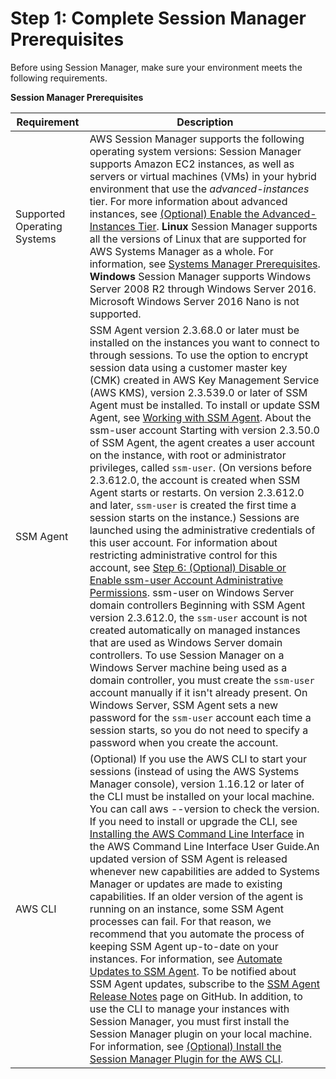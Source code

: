 # Step 1: Complete Session Manager Prerequisites<a name="session-manager-prerequisites"></a>

Before using Session Manager, make sure your environment meets the following requirements\.


**Session Manager Prerequisites**  

| Requirement | Description | 
| --- | --- | 
|  Supported Operating Systems  |  AWS Session Manager supports the following operating system versions:  Session Manager supports Amazon EC2 instances, as well as servers or virtual machines \(VMs\) in your hybrid environment that use the *advanced\-instances* tier\. For more information about advanced instances, see [\(Optional\) Enable the Advanced\-Instances Tier](systems-manager-managedinstances-advanced.md)\.  **Linux** Session Manager supports all the versions of Linux that are supported for AWS Systems Manager as a whole\. For information, see [Systems Manager Prerequisites](systems-manager-prereqs.md)\. **Windows** Session Manager supports Windows Server 2008 R2 through Windows Server 2016\.  Microsoft Windows Server 2016 Nano is not supported\.   | 
|  SSM Agent  |  SSM Agent version 2\.3\.68\.0 or later must be installed on the instances you want to connect to through sessions\. To use the option to encrypt session data using a customer master key \(CMK\) created in AWS Key Management Service \(AWS KMS\), version 2\.3\.539\.0 or later of SSM Agent must be installed\.  To install or update SSM Agent, see [Working with SSM Agent](ssm-agent.md)\.  About the ssm\-user account Starting with version 2\.3\.50\.0 of SSM Agent, the agent creates a user account on the instance, with root or administrator privileges, called `ssm-user`\. \(On versions before 2\.3\.612\.0, the account is created when SSM Agent starts or restarts\. On version 2\.3\.612\.0 and later, `ssm-user` is created the first time a session starts on the instance\.\) Sessions are launched using the administrative credentials of this user account\. For information about restricting administrative control for this account, see [Step 6: \(Optional\) Disable or Enable ssm\-user Account Administrative Permissions](session-manager-getting-started-ssm-user-permissions.md)\.   ssm\-user on Windows Server domain controllers Beginning with SSM Agent version 2\.3\.612\.0, the `ssm-user` account is not created automatically on managed instances that are used as Windows Server domain controllers\. To use Session Manager on a Windows Server machine being used as a domain controller, you must create the `ssm-user` account manually if it isn't already present\. On Windows Server, SSM Agent sets a new password for the `ssm-user` account each time a session starts, so you do not need to specify a password when you create the account\.   | 
|  AWS CLI  |  \(Optional\) If you use the AWS CLI to start your sessions \(instead of using the AWS Systems Manager console\), version 1\.16\.12 or later of the CLI must be installed on your local machine\. You can call aws \-\-version to check the version\. If you need to install or upgrade the CLI, see [Installing the AWS Command Line Interface](https://docs.aws.amazon.com/cli/latest/userguide/installing.html) in the AWS Command Line Interface User Guide\.An updated version of SSM Agent is released whenever new capabilities are added to Systems Manager or updates are made to existing capabilities\. If an older version of the agent is running on an instance, some SSM Agent processes can fail\. For that reason, we recommend that you automate the process of keeping SSM Agent up\-to\-date on your instances\. For information, see [Automate Updates to SSM Agent](ssm-agent-automatic-updates.md)\. To be notified about SSM Agent updates, subscribe to the [SSM Agent Release Notes](https://github.com/aws/amazon-ssm-agent/blob/master/RELEASENOTES.md) page on GitHub\. In addition, to use the CLI to manage your instances with Session Manager, you must first install the Session Manager plugin on your local machine\. For information, see [\(Optional\) Install the Session Manager Plugin for the AWS CLI](session-manager-working-with-install-plugin.md)\.  | 